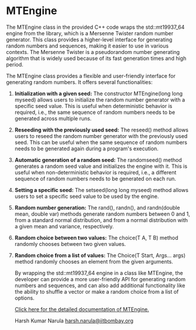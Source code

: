 # MTEngine

The MTEngine class in the provided C++ code wraps the std::mt19937_64 engine from the <random> library, which is a Mersenne Twister random number generator. This class provides a higher-level interface for generating random numbers and sequences, making it easier to use in various contexts. The Mersenne Twister is a pseudorandom number generating algorithm that is widely used because of its fast generation times and high period.

The MTEngine class provides a flexible and user-friendly interface for generating random numbers. It offers several functionalities:

1. **Initialization with a given seed:** 
   The constructor MTEngine(long long myseed) allows users to initialize the random number generator with a specific seed value. This is useful when deterministic behavior is required, i.e., the same sequence of random numbers needs to be generated across multiple runs.

2. **Reseeding with the previously used seed:** 
   The reseed() method allows users to reseed the random number generator with the previously used seed. This can be useful when the same sequence of random numbers needs to be generated again during a program's execution.

3. **Automatic generation of a random seed:**
    The randomseed() method generates a random seed value and initializes the engine with it. This is useful when non-deterministic behavior is required, i.e., a different sequence of random numbers needs to be generated on each run.

4. **Setting a specific seed:**
   The setseed(long long myseed) method allows users to set a specific seed value to be used by the engine.

5. **Random number generation:** 
   The rand(), randn(), and randn(double mean, double var) methods generate random numbers between 0 and 1, from a standard normal distribution, and from a normal distribution with a given mean and variance, respectively.

6. **Random choice between two values:** 
   The choice(T A, T B) method randomly chooses between two given values.

7. **Random choice from a list of values:**
   The Choice(T Start, Args... args) method randomly chooses an element from the given arguments.

   By wrapping the std::mt19937_64 engine in a class like MTEngine, the developer can provide a more user-friendly API for generating random numbers and sequences, and can also add additional functionality like the ability to shuffle a vector or make a random choice from a list of options.

   [Click here for the detailed documentation of MTEngine.](https://harshn05.github.io/MTEngine/)

   Harsh Kumar Narula
   <harsh.narula@iitbombay.org>

